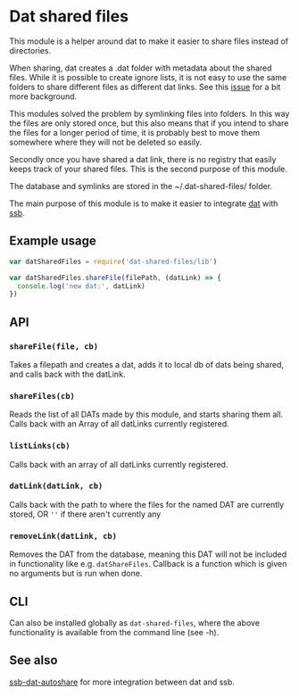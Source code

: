 # Dat shared files

This module is a helper around dat to make it easier to share files
instead of directories.

When sharing, dat creates a .dat folder with metadata about the shared
files. While it is possible to create ignore lists, it is not easy to
use the same folders to share different files as different dat
links. See this
[issue](https://github.com/datproject/dat-node/issues/222) for a bit
more background.

This modules solved the problem by symlinking files into folders. In
this way the files are only stored once, but this also means that if
you intend to share the files for a longer period of time, it is
probably best to move them somewhere where they will not be deleted so
easily.

Secondly once you have shared a dat link, there is no registry that
easily keeps track of your shared files. This is the second purpose of
this module.

The database and symlinks are stored in the ~/.dat-shared-files/
folder.

The main purpose of this module is to make it easier to integrate
[dat](https://datproject.org/) with
[ssb](https://www.scuttlebutt.nz/).

## Example usage

```js
var datSharedFiles = require('dat-shared-files/lib')

var datSharedFiles.shareFile(filePath, (datLink) => {
  console.log('new dat:', datLink)
})
```

## API

### `shareFile(file, cb)`

Takes a filepath and creates a dat, adds it to local db of dats being
shared, and calls back with the datLink.

### `shareFiles(cb)`

Reads the list of all DATs made by this module, and starts sharing
them all.  Calls back with an Array of all datLinks currently
registered.

### `listLinks(cb)`

Calls back with an array of all datLinks currently registered.

### `datLink(datLink, cb)`

Calls back with the path to where the files for the named DAT are
currently stored, OR `''` if there aren't currently any

### `removeLink(datLink, cb)`

Removes the DAT from the database, meaning this DAT will not be
included in functionality like e.g. `datShareFiles`.  Callback is a
function which is given no arguments but is run when done.

## CLI

Can also be installed globally as `dat-shared-files`, where the above
functionality is available from the command line (see -h).

## See also

[ssb-dat-autoshare](https://github.com/arj03/ssb-dat-autoshare) for
more integration between dat and ssb.
